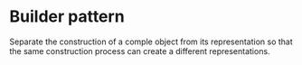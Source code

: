 # Builder pattern

Separate the construction of a comple object from its representation so that the same construction process can create a different representations.